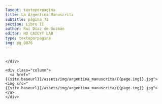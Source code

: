 ```yaml
---
layout: textoporpagina
title: La Argentina Manuscrita
subtitle: página 72
section: Libro II
author: Rui Díaz de Guzmán
editor: HD CAICYT LAB
type: textoporpagina
img: pg_0076
---
```


<div class="row">
    <div class="column">


    </div>

    <div class="column">
      <a href="{{site.baseurl}}/assets/img/argentina_manuscrita/{{page.img}}.jpg"><img src="{{site.baseurl}}/assets/img/argentina_manuscrita/{{page.img}}.jpg"></a>
    </div>
</div>